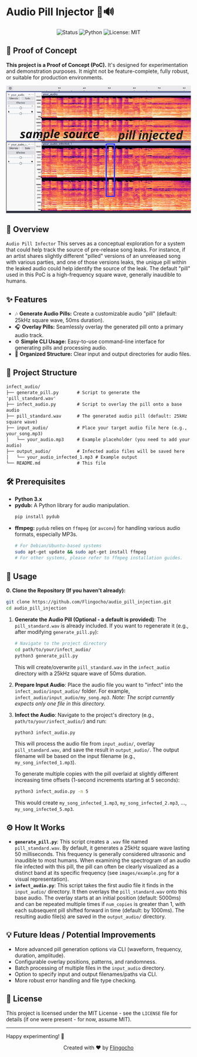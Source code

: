 # Audio Pill Injector 💊🔊

<p align="center">
  <img src="https://img.shields.io/badge/status-proof_of_concept-red" alt="Status"/>
  <img src="https://img.shields.io/badge/python-3.x-blue.svg" alt="Python"/>
  <img src="https://img.shields.io/badge/License-MIT-yellow.svg" alt="License: MIT"/>
</p>

## 🧪 Proof of Concept

**This project is a Proof of Concept (PoC).** It's designed for experimentation and demonstration purposes. It might not be feature-complete, fully robust, or suitable for production environments.

<p align="center">
  <img src="images/espectogram_visualizer.png" alt="Spectrogram Visualizer Example" width="700"/>
</p>

## 📝 Overview

`Audio Pill Infector` This serves as a conceptual exploration for a system that could help track the source of pre-release song leaks. For instance, if an artist shares slightly different "pilled" versions of an unreleased song with various parties, and one of those versions leaks, the unique pill within the leaked audio could help identify the source of the leak. The default "pill" used in this PoC is a high-frequency square wave, generally inaudible to humans.

## ✨ Features

*   🎶 **Generate Audio Pills:** Create a customizable audio "pill" (default: 25kHz square wave, 50ms duration).
*   🎧 **Overlay Pills:** Seamlessly overlay the generated pill onto a primary audio track.
*   ⚙️ **Simple CLI Usage:** Easy-to-use command-line interface for generating pills and processing audio.
*   📁 **Organized Structure:** Clear input and output directories for audio files.

## 📂 Project Structure

```
infect_audio/
├── generate_pill.py       # Script to generate the 'pill_standard.wav'
├── infect_audio.py        # Script to overlay the pill onto a base audio
├── pill_standard.wav      # The generated audio pill (default: 25kHz square wave)
├── input_audio/           # Place your target audio file here (e.g., your_song.mp3)
│   └── your_audio.mp3     # Example placeholder (you need to add your audio)
├── output_audio/          # Infected audio files will be saved here
│   └── your_audio_infected_1.mp3 # Example output
└── README.md              # This file
```

## 🛠️ Prerequisites

*   **Python 3.x**
*   **pydub:** A Python library for audio manipulation.
    ```bash
    pip install pydub
    ```
*   **ffmpeg:** `pydub` relies on `ffmpeg` (or `avconv`) for handling various audio formats, especially MP3s.
    ```bash
    # For Debian/Ubuntu-based systems
    sudo apt-get update && sudo apt-get install ffmpeg
    # For other systems, please refer to ffmpeg installation guides.
    ```

## 🚀 Usage

**0. Clone the Repository (If you haven't already):**
   ```bash
   git clone https://github.com/Flingocho/audio_pill_injection.git
   cd audio_pill_injection
   ```

1.  **Generate the Audio Pill (Optional - a default is provided)**:
    The `pill_standard.wav` is already included. If you want to regenerate it (e.g., after modifying `generate_pill.py`):
    ```bash
    # Navigate to the project directory
    cd path/to/your/infect_audio/
    python3 generate_pill.py
    ```
    This will create/overwrite `pill_standard.wav` in the `infect_audio` directory with a 25kHz square wave of 50ms duration.

2.  **Prepare Input Audio**:
    Place the audio file you want to "infect" into the `infect_audio/input_audio/` folder. For example, `infect_audio/input_audio/my_song.mp3`.
    *Note: The script currently expects only one file in this directory.*

3.  **Infect the Audio**:
    Navigate to the project's directory (e.g., `path/to/your/infect_audio/`) and run:
    ```bash
    python3 infect_audio.py
    ```
    This will process the audio file from `input_audio/`, overlay `pill_standard.wav`, and save the result in `output_audio/`. The output filename will be based on the input filename (e.g., `my_song_infected_1.mp3`).

    To generate multiple copies with the pill overlaid at slightly different increasing time offsets (1-second increments starting at 5 seconds):
    ```bash
    python3 infect_audio.py -n 5 
    ```
    This would create `my_song_infected_1.mp3`, `my_song_infected_2.mp3`, ..., `my_song_infected_5.mp3`.

## ⚙️ How It Works

*   **`generate_pill.py`**: This script creates a `.wav` file named `pill_standard.wav`. By default, it generates a 25kHz square wave lasting 50 milliseconds. This frequency is generally considered ultrasonic and inaudible to most humans. When examining the spectrogram of an audio file infected with this pill, the pill can often be clearly visualized as a distinct band at its specific frequency (see `images/example.png` for a visual representation).
*   **`infect_audio.py`**: This script takes the first audio file it finds in the `input_audio/` directory. It then overlays the `pill_standard.wav` onto this base audio. The overlay starts at an initial position (default: 5000ms) and can be repeated multiple times if `num_copies` is greater than 1, with each subsequent pill shifted forward in time (default: by 1000ms). The resulting audio file(s) are saved in the `output_audio/` directory.

## 💡 Future Ideas / Potential Improvements

*   More advanced pill generation options via CLI (waveform, frequency, duration, amplitude).
*   Configurable overlay positions, patterns, and randomness.
*   Batch processing of multiple files in the `input_audio` directory.
*   Option to specify input and output filenames/paths via CLI.
*   More robust error handling and file type checking.

## 📜 License

This project is licensed under the MIT License - see the `LICENSE` file for details (if one were present - for now, assume MIT).

---
Happy experimenting! 🔬

<div align="center">
  Created with ❤️ by <a href="https://github.com/Flingocho">Flingocho</a>
</div>
